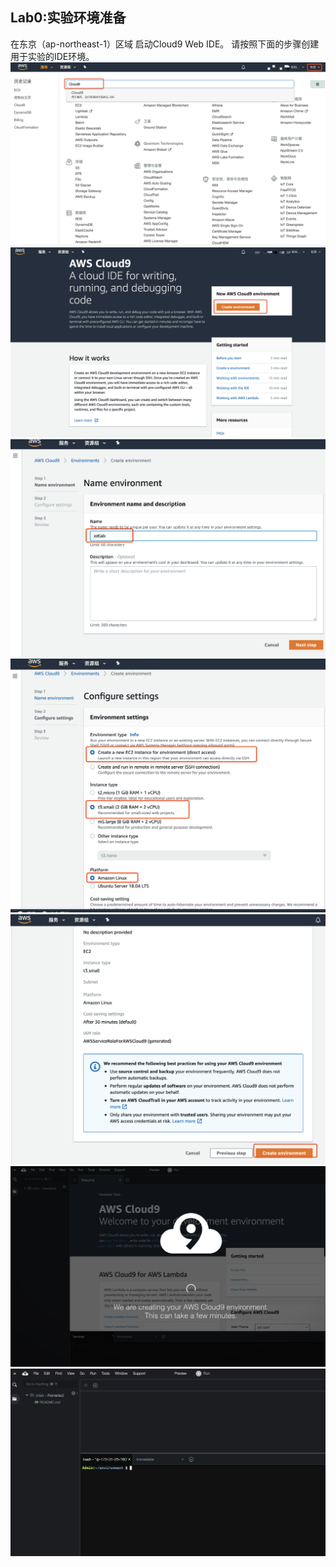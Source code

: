 ## Lab0:实验环境准备

在东京（ap-northeast-1）区域 启动Cloud9 Web IDE。
请按照下面的步骤创建用于实验的IDE环境。
![](./md_image/cloud9_1.png)
![](./md_image/cloud9_2.png)
![](./md_image/cloud9_3.png)
![](./md_image/cloud9_4.png)
![](./md_image/cloud9_5.png)
![](./md_image/cloud9_6.png)
![](./md_image/cloud9_7.png)
